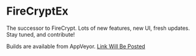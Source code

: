 # FireCryptEx

The successor to FireCrypt.
Lots of new features, new UI, fresh updates.
Stay tuned, and contribute!

Builds are available from AppVeyor. [Link Will Be Posted]()

